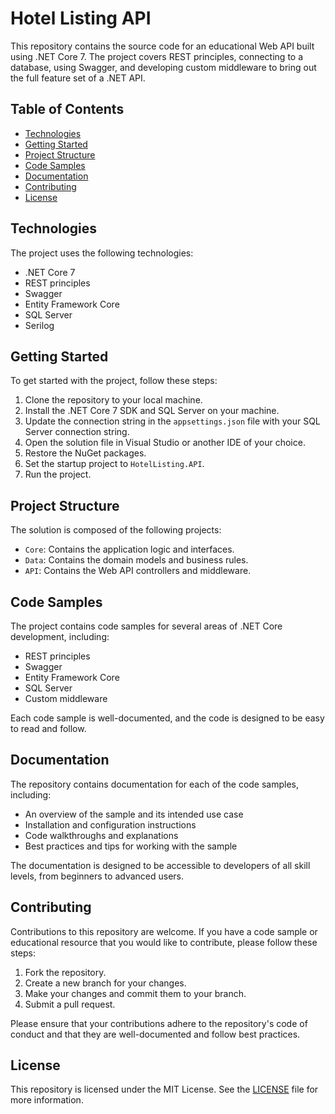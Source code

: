 # Hotel Listing API
This repository contains the source code for an educational Web API built using .NET Core 7. The project covers REST principles, connecting to a database, using Swagger, and developing custom middleware to bring out the full feature set of a .NET API.

## Table of Contents

- [Technologies](#technologies)
- [Getting Started](#getting-started)
- [Project Structure](#project-structure)
- [Code Samples](#code-samples)
- [Documentation](#documentation)
- [Contributing](#contributing)
- [License](#license)

## Technologies

The project uses the following technologies:

- .NET Core 7
- REST principles
- Swagger
- Entity Framework Core
- SQL Server
- Serilog

## Getting Started

To get started with the project, follow these steps:

1. Clone the repository to your local machine.
2. Install the .NET Core 7 SDK and SQL Server on your machine.
3. Update the connection string in the `appsettings.json` file with your SQL Server connection string.
4. Open the solution file in Visual Studio or another IDE of your choice.
5. Restore the NuGet packages.
6. Set the startup project to `HotelListing.API`.
7. Run the project.

## Project Structure

The solution is composed of the following projects:

- `Core`: Contains the application logic and interfaces.
- `Data`: Contains the domain models and business rules.
- `API`: Contains the Web API controllers and middleware.

## Code Samples

The project contains code samples for several areas of .NET Core development, including:

- REST principles
- Swagger
- Entity Framework Core
- SQL Server
- Custom middleware

Each code sample is well-documented, and the code is designed to be easy to read and follow.

## Documentation

The repository contains documentation for each of the code samples, including:

- An overview of the sample and its intended use case
- Installation and configuration instructions
- Code walkthroughs and explanations
- Best practices and tips for working with the sample

The documentation is designed to be accessible to developers of all skill levels, from beginners to advanced users.

## Contributing

Contributions to this repository are welcome. If you have a code sample or educational resource that you would like to contribute, please follow these steps:

1. Fork the repository.
2. Create a new branch for your changes.
3. Make your changes and commit them to your branch.
4. Submit a pull request.

Please ensure that your contributions adhere to the repository's code of conduct and that they are well-documented and follow best practices.

## License

This repository is licensed under the MIT License. See the [LICENSE](LICENSE) file for more information.
